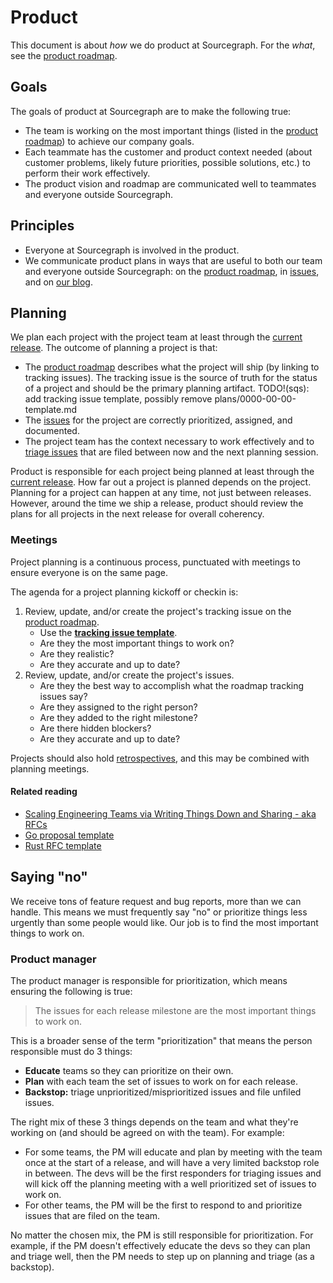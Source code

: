 # Product

This document is about *how* we do product at Sourcegraph. For the *what*, see the [product roadmap](../roadmap/index.md).

## Goals

The goals of product at Sourcegraph are to make the following true:

- The team is working on the most important things (listed in the [product roadmap](../roadmap/index.md)) to achieve our company goals.
- Each teammate has the customer and product context needed (about customer problems, likely future priorities, possible solutions, etc.) to perform their work effectively.
- The product vision and roadmap are communicated well to teammates and everyone outside Sourcegraph.

## Principles

- Everyone at Sourcegraph is involved in the product.
- We communicate product plans in ways that are useful to both our team and everyone outside Sourcegraph: on the [product roadmap](../roadmap/index.md), in [issues](../issues.md), and on [our blog](https://about.sourcegraph.com/blog).

## Planning

We plan each project with the project team at least through the [current release](../releases.md). The outcome of planning a project is that:

- The [product roadmap](../roadmap/index.md) describes what the project will ship (by linking to tracking issues). The tracking issue is the source of truth for the status of a project and should be the primary planning artifact. TODO!(sqs): add tracking issue template, possibly remove plans/0000-00-00-template.md
- The [issues](../issues.md) for the project are correctly prioritized, assigned, and documented.
- The project team has the context necessary to work effectively and to [triage issues](../issues.md#triage) that are filed between now and the next planning session.

Product is responsible for each project being planned at least through the [current release](../releases.md). How far out a project is planned depends on the project. Planning for a project can happen at any time, not just between releases. However, around the time we ship a release, product should review the plans for all projects in the next release for overall coherency.

### Meetings

Project planning is a continuous process, punctuated with meetings to ensure everyone is on the same page.

The agenda for a project planning kickoff or checkin is:

1. Review, update, and/or create the project's tracking issue on the [product roadmap](../roadmap/index.md).
   - Use the [**tracking issue template**](tracking_issue_template.md).
   - Are they the most important things to work on?
   - Are they realistic?
   - Are they accurate and up to date?
1. Review, update, and/or create the project's issues.
   - Are they the best way to accomplish what the roadmap tracking issues say?
   - Are they assigned to the right person?
   - Are they added to the right milestone?
   - Are there hidden blockers?
   - Are they accurate and up to date?

Projects should also hold [retrospectives](../retrospectives/index.md), and this may be combined with planning meetings.

#### Related reading

- [Scaling Engineering Teams via Writing Things Down and Sharing - aka RFCs](https://blog.pragmaticengineer.com/scaling-engineering-teams-via-writing-things-down-rfcs/)
- [Go proposal template](https://github.com/golang/proposal/blob/master/design/TEMPLATE.md)
- [Rust RFC template](https://github.com/rust-lang/rfcs/blob/master/0000-template.md)

## Saying "no"

We receive tons of feature request and bug reports, more than we can handle. This means we must frequently say "no" or prioritize things less urgently than some people would like. Our job is to find the most important things to work on.

### Product manager

The product manager is responsible for prioritization, which means ensuring the following is true:

> The issues for each release milestone are the most important things to work on.

This is a broader sense of the term "prioritization" that means the person responsible must do 3 things:

- **Educate** teams so they can prioritize on their own.
- **Plan** with each team the set of issues to work on for each release.
- **Backstop:** triage unprioritized/misprioritized issues and file unfiled issues.

The right mix of these 3 things depends on the team and what they're working on (and should be agreed on with the team). For example:

- For some teams, the PM will educate and plan by meeting with the team once at the start of a release, and will have a very limited backstop role in between. The devs will be the first responders for triaging issues and will kick off the planning meeting with a well prioritized set of issues to work on.
- For other teams, the PM will be the first to respond to and prioritize issues that are filed on the team.

No matter the chosen mix, the PM is still responsible for prioritization. For example, if the PM doesn't effectively educate the devs so they can plan and triage well, then the PM needs to step up on planning and triage (as a backstop).

